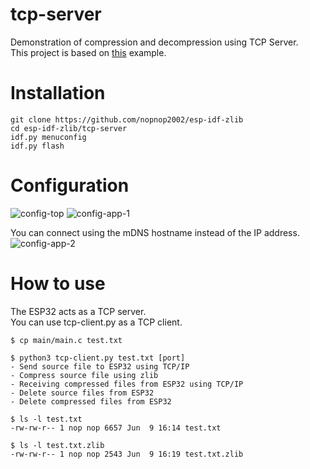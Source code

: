 # tcp-server   
Demonstration of compression and decompression using TCP Server.   
This project is based on [this](https://github.com/espressif/esp-idf/tree/master/examples/protocols/sockets/tcp_server) example.   

# Installation

```
git clone https://github.com/nopnop2002/esp-idf-zlib
cd esp-idf-zlib/tcp-server
idf.py menuconfig
idf.py flash
```

# Configuration
![config-top](https://github.com/nopnop2002/esp-idf-zlib/assets/6020549/9ad2472c-2e30-4bb0-a032-7b8a2ba85a3c)
![config-app-1](https://github.com/nopnop2002/esp-idf-zlib/assets/6020549/373385f3-fb27-426e-8976-13a87ae7df64)

You can connect using the mDNS hostname instead of the IP address.   
![config-app-2](https://github.com/nopnop2002/esp-idf-zlib/assets/6020549/9fdaeb76-dcce-49a3-9161-acb345f78795)


# How to use
The ESP32 acts as a TCP server.   
You can use tcp-client.py as a TCP client.   
```
$ cp main/main.c test.txt

$ python3 tcp-client.py test.txt [port]
- Send source file to ESP32 using TCP/IP
- Compress source file using zlib
- Receiving compressed files from ESP32 using TCP/IP
- Delete source files from ESP32
- Delete compressed files from ESP32

$ ls -l test.txt
-rw-rw-r-- 1 nop nop 6657 Jun  9 16:14 test.txt

$ ls -l test.txt.zlib
-rw-rw-r-- 1 nop nop 2543 Jun  9 16:19 test.txt.zlib
```
